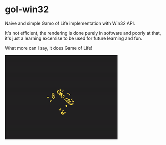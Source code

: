 # gol-win32
Naive and simple Gamo of Life implementation with Win32 API.

It's not efficient, the rendering is done purely in software and poorly at that, it's just a learning excersise to be used for future learning and fun.

What more can I say, it does Game of Life!

![](demo.gif)
